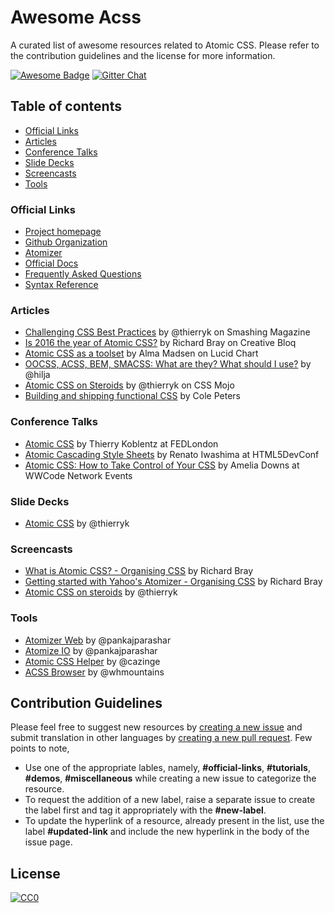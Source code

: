 # Awesome Acss  

A curated list of awesome resources related to Atomic CSS. Please refer to the contribution guidelines and the license for more information.

[![Awesome Badge](https://cdn.rawgit.com/sindresorhus/awesome/d7305f38d29fed78fa85652e3a63e154dd8e8829/media/badge.svg)](https://github.com/sindresorhus/awesome)
[![Gitter Chat](https://badges.gitter.im/sindresorhus/awesome.svg)](https://gitter.im/acss-io/atomizer)

## Table of contents  

  - [Official Links](#official-links)
  - [Articles](#articles)
  - [Conference Talks](#conference-talks)
  - [Slide Decks](#slide-decks)
  - [Screencasts](#screencasts)  
  - [Tools](#tools)
  
### Official Links

  - [Project homepage](http://acss.io/)
  - [Github Organization](https://github.com/acss-io)
  - [Atomizer](https://github.com/acss-io/atomizer)
  - [Official Docs](http://acss.io/quick-start.html)
  - [Frequently Asked Questions](http://acss.io/frequently-asked-questions.html)
  - [Syntax Reference](http://acss.io/reference)
  
### Articles

  - [Challenging CSS Best Practices](https://www.smashingmagazine.com/2013/10/challenging-css-best-practices-atomic-approach/) by @thierryk on Smashing Magazine
  - [Is 2016 the year of Atomic CSS?](http://www.creativebloq.com/css3/atomic-css-11619006) by Richard Bray on Creative Bloq
  - [Atomic CSS as a toolset](https://www.lucidchart.com/techblog/2014/01/31/atomic-css-tool-set/) by Alma Madsen on Lucid Chart
  - [OOCSS, ACSS, BEM, SMACSS: What are they? What should I use?](http://clubmate.fi/oocss-acss-bem-smacss-what-are-they-what-should-i-use/) by @hilja
  - [Atomic CSS on Steroids](http://www.cssmojo.com/atomic-css-on-steroids/) by @thierryk on CSS Mojo
  - [Building and shipping functional CSS](https://blog.colepeters.com/building-and-shipping-functional-css/) by Cole Peters
  
### Conference Talks

  - [Atomic CSS](https://www.youtube.com/watch?v=bokjM0ZaizQ) by Thierry Koblentz at FEDLondon
  - [Atomic Cascading Style Sheets](https://www.youtube.com/watch?v=ojj_-6Xiud4) by Renato Iwashima at HTML5DevConf
  - [Atomic CSS: How to Take Control of Your CSS](https://www.youtube.com/watch?v=P2seO1yYz88) by Amelia Downs at WWCode Network Events
  
### Slide Decks  
  
  - [Atomic CSS](https://www.haikudeck.com/atomic-css-science-and-technology-presentation-dJ0xlFjhBQ) by @thierryk  
  
### Screencasts

  - [What is Atomic CSS? - Organising CSS](https://www.youtube.com/watch?v=NRqbLuKKOlE) by Richard Bray
  - [Getting started with Yahoo's Atomizer - Organising CSS](https://www.youtube.com/watch?v=dX_oVU2TiVo) by Richard Bray
  - [Atomic CSS on steroids](https://www.youtube.com/watch?v=988XpUvzslE) by @thierryk
  
### Tools

  - [Atomizer Web](http://pankajparashar.com/atomizer-web/) by @pankajparashar
  - [Atomize IO](https://atomize-io.herokuapp.com) by @pankajparashar
  - [Atomic CSS Helper](https://chrome.google.com/webstore/detail/atomic-css-helper/gpickgadladepnjlmaipnekafhpmangd) by @cazinge
  - [ACSS Browser](https://github.com/acss-io/acss-browser) by @whmountains
  
## Contribution Guidelines  

Please feel free to suggest new resources by [creating a new issue](https://github.com/pankajparashar/awesome-acss/issues) and submit translation in other languages by [creating a new pull request](https://github.com/pankajparashar/awesome-acss/pulls). Few points to note,

  - Use one of the appropriate lables, namely, **#official-links**, **#tutorials**, **#demos**, **#miscellaneous** while creating a new issue to categorize the resource.
  - To request the addition of a new label, raise a separate issue to create the label first and tag it appropriately with the **#new-label**.
  - To update the hyperlink of a resource, already present in the list, use the label **#updated-link** and include the new hyperlink in the body of the issue page.

## License  

[![CC0](https://i.creativecommons.org/p/zero/1.0/88x31.png)](https://creativecommons.org/publicdomain/zero/1.0/)  
